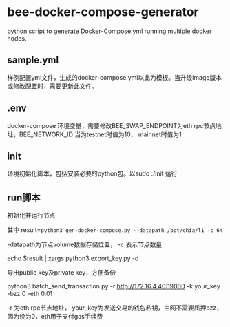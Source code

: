 # bee-docker-compose-generator
python script to generate Docker-Compose.yml running multiple docker nodes.

## sample.yml
样例配置yml文件，生成的docker-compose.yml以此为模板。当升级image版本或修改配置时，需要更新此文件。

## .env
docker-compose 环境变量，需要修改BEE_SWAP_ENDPOINT为eth rpc节点地址，BEE_NETWORK_ID 当为testnet时值为10， mainnet时值为1

## init
环境初始化脚本，包括安装必要的python包。以sudo ./init 运行

## run脚本
初始化并运行节点

其中
result=`python3 gen-docker-compose.py --datapath /opt/chia/l1 -c 64`

-datapath为节点volume数据存储位置， -c 表示节点数量

echo $result | xargs python3 export_key.py -d 

导出public key及private key，方便备份

python3 batch_send_transaction.py -r http://172.16.4.40:19000 -k your_key -bzz 0 -eth 0.01

-r 为eth rpc节点地址， your_key为发送交易的钱包私钥，主网不需要质押bzz，因为设为0，eth用于支付gas手续费
